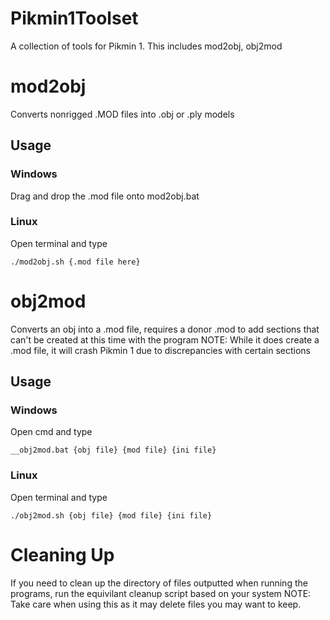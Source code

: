 # Pikmin1Toolset
A collection of tools for Pikmin 1.  This includes mod2obj, obj2mod

# mod2obj
Converts nonrigged .MOD files into .obj or .ply models
## Usage
### Windows
Drag and drop the .mod file onto mod2obj.bat
### Linux
Open terminal and type
```
./mod2obj.sh {.mod file here}
```

# obj2mod
Converts an obj into a .mod file, requires a donor .mod to add sections that can't be created at this time with the program
NOTE: While it does create a .mod file, it will crash Pikmin 1 due to discrepancies with certain sections
## Usage
### Windows
Open cmd and type
```
__obj2mod.bat {obj file} {mod file} {ini file}
```
### Linux
Open terminal and type
```
./obj2mod.sh {obj file} {mod file} {ini file}
```

# Cleaning Up
If you need to clean up the directory of files outputted when running the programs, run the equivilant cleanup script based on
your system
NOTE: Take care when using this as it may delete files you may want to keep.
